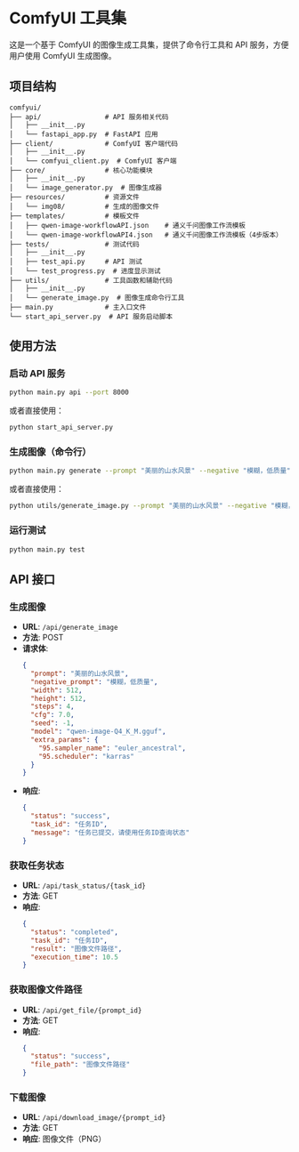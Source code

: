 # ComfyUI 工具集

这是一个基于 ComfyUI 的图像生成工具集，提供了命令行工具和 API 服务，方便用户使用 ComfyUI 生成图像。

## 项目结构

```
comfyui/
├── api/                # API 服务相关代码
│   ├── __init__.py
│   └── fastapi_app.py  # FastAPI 应用
├── client/             # ComfyUI 客户端代码
│   ├── __init__.py
│   └── comfyui_client.py  # ComfyUI 客户端
├── core/               # 核心功能模块
│   ├── __init__.py
│   └── image_generator.py  # 图像生成器
├── resources/          # 资源文件
│   └── img08/          # 生成的图像文件
├── templates/          # 模板文件
│   ├── qwen-image-workflowAPI.json    # 通义千问图像工作流模板
│   └── qwen-image-workflowAPI4.json   # 通义千问图像工作流模板（4步版本）
├── tests/              # 测试代码
│   ├── __init__.py
│   ├── test_api.py     # API 测试
│   └── test_progress.py  # 进度显示测试
├── utils/              # 工具函数和辅助代码
│   ├── __init__.py
│   └── generate_image.py  # 图像生成命令行工具
├── main.py             # 主入口文件
└── start_api_server.py  # API 服务启动脚本
```

## 使用方法

### 启动 API 服务

```bash
python main.py api --port 8000
```

或者直接使用：

```bash
python start_api_server.py
```

### 生成图像（命令行）

```bash
python main.py generate --prompt "美丽的山水风景" --negative "模糊，低质量" --width 640 --height 480
```

或者直接使用：

```bash
python utils/generate_image.py --prompt "美丽的山水风景" --negative "模糊，低质量" --width 640 --height 480
```

### 运行测试

```bash
python main.py test
```

## API 接口

### 生成图像

- **URL**: `/api/generate_image`
- **方法**: POST
- **请求体**:
  ```json
  {
    "prompt": "美丽的山水风景",
    "negative_prompt": "模糊，低质量",
    "width": 512,
    "height": 512,
    "steps": 4,
    "cfg": 7.0,
    "seed": -1,
    "model": "qwen-image-Q4_K_M.gguf",
    "extra_params": {
      "95.sampler_name": "euler_ancestral",
      "95.scheduler": "karras"
    }
  }
  ```
- **响应**:
  ```json
  {
    "status": "success",
    "task_id": "任务ID",
    "message": "任务已提交，请使用任务ID查询状态"
  }
  ```

### 获取任务状态

- **URL**: `/api/task_status/{task_id}`
- **方法**: GET
- **响应**:
  ```json
  {
    "status": "completed",
    "task_id": "任务ID",
    "result": "图像文件路径",
    "execution_time": 10.5
  }
  ```

### 获取图像文件路径

- **URL**: `/api/get_file/{prompt_id}`
- **方法**: GET
- **响应**:
  ```json
  {
    "status": "success",
    "file_path": "图像文件路径"
  }
  ```

### 下载图像

- **URL**: `/api/download_image/{prompt_id}`
- **方法**: GET
- **响应**: 图像文件（PNG）